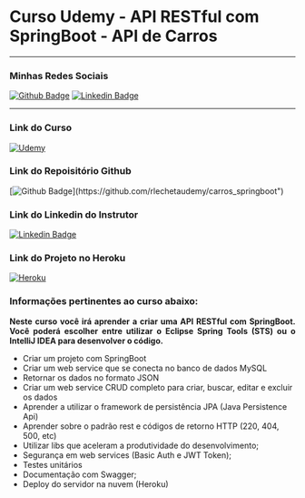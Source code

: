 # Curso Udemy - API RESTful com SpringBoot - API de Carros

<hr/>

<h3> Minhas Redes Sociais </h3>

[![Github Badge](https://img.shields.io/badge/-Github-000?style=flat-square&logo=Github&logoColor=white&link=https://github.com/karasurage?tab=repositories)](https://github.com/karasurage?tab=repositories)
[![Linkedin Badge](https://img.shields.io/badge/-LinkedIn-blue?style=flat-square&logo=Linkedin&logoColor=white&link=https://www.linkedin.com/in/nicholas-mateus-veloso/)](https://www.linkedin.com/in/nicholas-mateus-veloso/)

<hr/>

<h3>Link do Curso</h3>

[![Udemy](https://img.shields.io/badge/Udemy-%23EA5252.svg?style=for-the-badge&logo=Udemy&logoColor=white)](https://www.udemy.com/share/101zkG2@Pm5gVFleT1AMc0ZEOGJOfg==/)

<h3>Link do Repoisitório Github</h3>

[![Github Badge](https://img.shields.io/badge/-Github-000?style=flat-square&logo=Github&logoColor=white&link=https://github.com/rlechetaudemy/carros_springboot")](https://github.com/rlechetaudemy/carros_springboot")

<h3>Link do Linkedin do Instrutor</h3>

[![Linkedin Badge](https://img.shields.io/badge/-LinkedIn-blue?style=flat-square&logo=Linkedin&logoColor=white&link=https://www.linkedin.com/in/ricardo-lecheta-816b0a35/)](https://www.linkedin.com/in/ricardo-lecheta-816b0a35/)

<h3>Link do Projeto no Heroku</h3>

[![Heroku](https://img.shields.io/badge/heroku-%23430098.svg?style=for-the-badge&logo=heroku&logoColor=white)](https://carros-springboot-udemy-course.herokuapp.com/)




<h3>
   Informações pertinentes ao curso abaixo:
</h3>

<p align="justify">
<strong>Neste curso você irá aprender a criar uma API RESTful com SpringBoot. Você poderá escolher entre utilizar o Eclipse
Spring Tools (STS) ou o IntelliJ IDEA para desenvolver o código.</strong>
</p>

- Criar um projeto com SpringBoot
- Criar um web service que se conecta no banco de dados MySQL
- Retornar os dados no formato JSON
- Criar um web service CRUD completo para criar, buscar, editar e excluir os dados
- Aprender a utilizar o framework de persistência JPA (Java Persistence Api)
- Aprender sobre o padrão rest e códigos de retorno HTTP (220, 404, 500, etc)
- Utilizar libs que aceleram a produtividade do desenvolvimento;
- Segurança em web services (Basic Auth e JWT Token);
- Testes unitários
- Documentação com Swagger;
- Deploy do servidor na nuvem (Heroku)